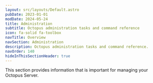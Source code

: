 ```yaml
---
layout: src/layouts/Default.astro
pubDate: 2023-01-01
modDate: 2024-05-24
title: Administration
subtitle: Octopus administration tasks and command reference
icon: fa-solid fa-toolbox
navTitle: Overview
navSection: Administration
description: Octopus administration tasks and command reference.
navOrder: 140
hideInThisSectionHeader: true
---
```


This section provides information that is important for managing your Octopus Server.
